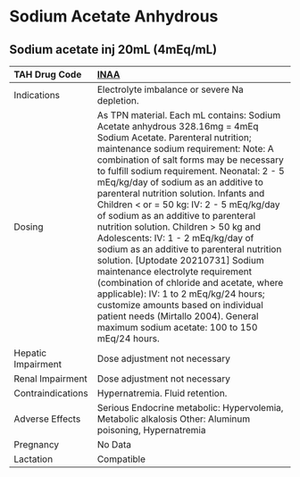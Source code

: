 # Sodium Acetate Anhydrous

## Sodium acetate inj 20mL (4mEq/mL)

| TAH Drug Code      | [INAA](https://www.tahsda.org.tw/drugs/hissearch.php?drug_code=INAA)                                                                                                                                                                                                                                                                                                                                                                                                                                                                                                                                                                                                                                                                                                                                                                             |
|:-------------------|:-------------------------------------------------------------------------------------------------------------------------------------------------------------------------------------------------------------------------------------------------------------------------------------------------------------------------------------------------------------------------------------------------------------------------------------------------------------------------------------------------------------------------------------------------------------------------------------------------------------------------------------------------------------------------------------------------------------------------------------------------------------------------------------------------------------------------------------------------|
| Indications        | Electrolyte imbalance or severe Na depletion.                                                                                                                                                                                                                                                                                                                                                                                                                                                                                                                                                                                                                                                                                                                                                                                                    |
| Dosing             | As TPN material. Each mL contains: Sodium Acetate anhydrous 328.16mg = 4mEq Sodium Acetate. Parenteral nutrition; maintenance sodium requirement: Note: A combination of salt forms may be necessary to fulfill sodium requirement. Neonatal: 2 - 5 mEq/kg/day of sodium as an additive to parenteral nutrition solution. Infants and Children < or = 50 kg: IV: 2 - 5 mEq/kg/day of sodium as an additive to parenteral nutrition solution. Children > 50 kg and Adolescents: IV: 1 - 2 mEq/kg/day of sodium as an additive to parenteral nutrition solution. [Uptodate 20210731] Sodium maintenance electrolyte requirement (combination of chloride and acetate, where applicable): IV: 1 to 2 mEq/kg/24 hours; customize amounts based on individual patient needs (Mirtallo 2004). General maximum sodium acetate: 100 to 150 mEq/24 hours. |
| Hepatic Impairment | Dose adjustment not necessary                                                                                                                                                                                                                                                                                                                                                                                                                                                                                                                                                                                                                                                                                                                                                                                                                    |
| Renal Impairment   | Dose adjustment not necessary                                                                                                                                                                                                                                                                                                                                                                                                                                                                                                                                                                                                                                                                                                                                                                                                                    |
| Contraindications  | Hypernatremia. Fluid retention.                                                                                                                                                                                                                                                                                                                                                                                                                                                                                                                                                                                                                                                                                                                                                                                                                  |
| Adverse Effects    | Serious Endocrine metabolic: Hypervolemia, Metabolic alkalosis Other: Aluminum poisoning, Hypernatremia                                                                                                                                                                                                                                                                                                                                                                                                                                                                                                                                                                                                                                                                                                                                          |
| Pregnancy          | No Data                                                                                                                                                                                                                                                                                                                                                                                                                                                                                                                                                                                                                                                                                                                                                                                                                                          |
| Lactation          | Compatible                                                                                                                                                                                                                                                                                                                                                                                                                                                                                                                                                                                                                                                                                                                                                                                                                                       |

